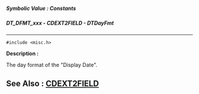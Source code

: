 ##### Symbolic Value : Constants
##### DT_DFMT_xxx - CDEXT2FIELD - DTDayFmt
---
```
#include <misc.h>
```
**Description :**

The day format of the "Display Date".

**See Also :**
[CDEXT2FIELD](/reference/Data/CDEXT2FIELD)
---
